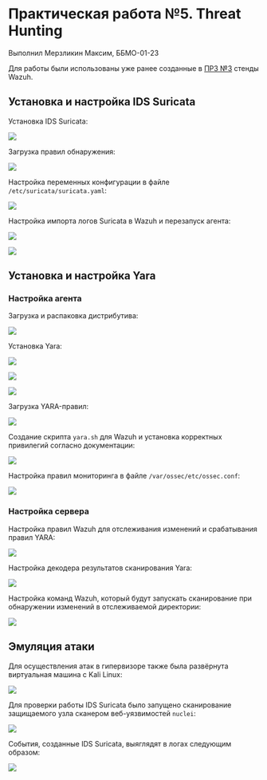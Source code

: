 # Практическая работа №5. Threat Hunting

Выполнил Мерзликин Максим, ББМО-01-23

Для работы были использованы уже ранее созданные в [ПРЗ №3](../prz_3/) стенды Wazuh.

## Установка и настройка IDS Suricata

Установка IDS Suricata:

![](./screenshots/installing_suricata.png)

Загрузка правил обнаружения:

![](./screenshots/install_rules_suricata.png)

Настройка переменных конфигурации в файле `/etc/suricata/suricata.yaml`:

![](./screenshots/suricata_yaml_config.png)

Настройка импорта логов Suricata в Wazuh и перезапуск агента:

![](./screenshots/wazuh_rule_suricata.png)

![](./screenshots/new_rule_wazuh_restart.png)

## Установка и настройка Yara

### Настройка агента

Загрузка и распаковка дистрибутива:

![](./screenshots/Yara_download.png)

Установка Yara:

![](./screenshots/yara_install.png)

![](./screenshots/yara_install_2.png)

![](./screenshots/yara_install_3_and_problem.png)

Загрузка YARA-правил:

![](./screenshots/yara_rules_install.png)

Создание скрипта `yara.sh` для Wazuh и установка корректных привилегий согласно документации:

![](./screenshots/yara_rule_make.png)

Настройка правил мониторинга в файле `/var/ossec/etc/ossec.conf`:

![](./screenshots/wazuh_agent_rule.png)

### Настройка сервера

Настройка правил Wazuh для отслеживания изменений и срабатывания правил YARA:

![](./screenshots/wazuh_server_rule.png)

Настройка декодера результатов сканирования Yara:

![](./screenshots/wazuh_server_rule2.png)

Настройка команд Wazuh, который будут запускать сканирование при обнаружении изменений в отслеживаемой директории:

![](./screenshots/wazuh_commands.png)

## Эмуляция атаки

Для осуществления атак в гипервизоре также была развёрнута виртуальная машина с Kali Linux:

![](./screenshots/kali_for_test.png)

Для проверки работы IDS Suricata было запущено сканирование защищаемого узла сканером веб-уязвимостей `nuclei`:

![](./screenshots/nuclei.png)

События, созданные IDS Suricata, выяглядят в логах следующим образом:

![](./screenshots/suricata_match.png)


